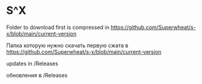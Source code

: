 # S^X


Folder to download first is compressed in https://github.com/Superwheat/s-x/blob/main/current-version


Папка которую нужно скачать первую сжата в https://github.com/Superwheat/s-x/blob/main/current-version

updates in /Releases



обновления в /Releases
